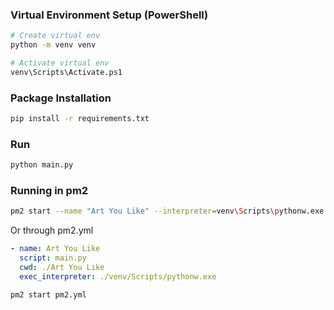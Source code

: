 ### Virtual Environment Setup (PowerShell)
```sh
# Create virtual env
python -m venv venv

# Activate virtual env
venv\Scripts\Activate.ps1
```

### Package Installation
```sh
pip install -r requirements.txt
```

### Run
```sh
python main.py
```

### Running in pm2
```sh
pm2 start --name "Art You Like" --interpreter=venv\Scripts\pythonw.exe main.py
```

Or through pm2.yml
```yaml
- name: Art You Like
  script: main.py
  cwd: ./Art You Like
  exec_interpreter: ./venv/Scripts/pythonw.exe
```
```sh
pm2 start pm2.yml
```
